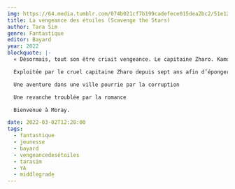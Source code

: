 ```yaml
---
img: https://64.media.tumblr.com/074b021cf7b199cadefece015dea2bc2/51e12d3df818ade8-37/s640x960/ee6daef4a7fac4c2910105800b379483b339622f.jpg
title: La vengeance des étoiles (Scavenge the Stars)
author: Tara Sim
genre: Fantastique
editor: Bayard
year: 2022
blockquote: |-
  « Désormais, tout son être criait vengeance. Le capitaine Zharo. Kamon Mercado. Moray. Ils allaient tous y goûter. »

  Exploitée par le cruel capitaine Zharo depuis sept ans afin d’éponger les dettes de ses parents, Anguille s’apprête à quitter le Saumâtre et retrouver la terre ferme. De retour à Moray, la jeune fille n’a plus qu’un seul but : se venger de l’homme qui a ruiné sa famille. Anguille se fait passer pour une comtesse pour s’approcher de ses ennemis. Mais plus elle s’empêtre dans ce jeu de dupes, plus son chemin se mêle à celui de l’énigmatique Cayo, le fils de l’homme qu’elle cherche à faire tomber.

  Une aventure dans une ville pourrie par la corruption

  Une revanche troublée par la romance

  Bienvenue à Moray.

date: 2022-03-02T12:28:00
tags:
  - fantastique
  - jeunesse
  - bayard
  - vengeancedesétoiles
  - tarasim
  - YA
  - middlegrade
---
```


